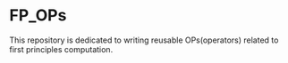 # FP_OPs
This repository is dedicated to writing reusable OPs(operators) related to first principles computation.
